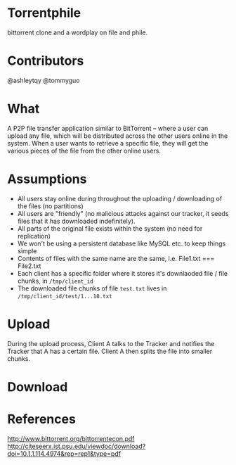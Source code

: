 # Torrentphile
bittorrent clone and a wordplay on file and phile. 

# Contributors
@ashleytqy
@tommyguo

# What
A P2P file transfer application similar to BitTorrent – where a user can upload any file, which will be distributed across the other users online in the system. When a user wants to retrieve a specific file, they will get the various pieces of the file from the other online users.

# Assumptions
- All users stay online during throughout the uploading / downloading of the files (no partitions)
- All users are "friendly" (no malicious attacks against our tracker, it seeds files that it has downloaded indefinitely).
- All parts of the original file exists within the system (no need for replication)
- We won't be using a persistent database like MySQL etc. to keep things simple
- Contents of files with the same name are the same, i.e. File1.txt === File2.txt
- Each client has a specific folder where it stores it's downlaoded file / file chunks, in `/tmp/client_id`
- The downloaded file chunks of file `test.txt` lives in `/tmp/client_id/test/1...10.txt`

# Upload
During the upload process, Client A talks to the Tracker and notifies the Tracker that A has a certain file. Client A then splits the file into smaller chunks.

# Download


# References
http://www.bittorrent.org/bittorrentecon.pdf
http://citeseerx.ist.psu.edu/viewdoc/download?doi=10.1.1.114.4974&rep=rep1&type=pdf
